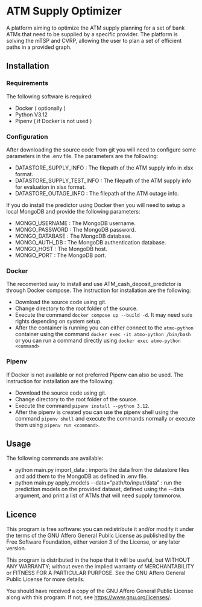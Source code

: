 # ATM Supply Optimizer
A platform aiming to optimize the ATM supply planning for a set of bank ATMs that need to be supplied by a specific provider. The platform is solving the mTSP and CVRP, allowing the user to plan a set of efficient paths in a provided graph.

## Installation

### Requirements

The following software is required:

* Docker ( optionally )
* Python V3.12
* Pipenv ( if Docker is not used )

### Configuration 

After downloading the source code from git you will need to configure some parameters in the .env file.
The parameters are the following:

* DATASTORE_SUPPLY_INFO : The filepath of the ATM supply info in xlsx format.
* DATASTORE_SUPPLY_TEST_INFO : The filepath of the ATM supply info for evaluation in xlsx format.
* DATASTORE_OUTAGE_INFO : The filepath of the ATM outage info.

If you do install the predictor using Docker then you will need to setup a local MongoDB and provide the following parameters:

* MONGO_USERNAME : The MongoDB username.
* MONGO_PASSWORD : The MongoDB password.
* MONGO_DATABASE : The MongoDB database.
* MONGO_AUTH_DB : The MongoDB authentication database.
* MONGO_HOST : The MongoDB host.
* MONGO_PORT : The MongoDB port.

### Docker
The recomented way to install and use ATM_cash_deposit_predictor is through Docker compose. The instruction for installation are the following:

* Download the source code using git.
* Change directory to the root folder of the source.
* Execute the command `docker compose up --build -d`. It may need `sudo` rights depending on system setup.
* After the container is running you can either connect to the `atmo-python` container using the command `docker exec -it atmo-python /bin/bash` or you can run a command directly using `docker exec atmo-python <command>`

### Pipenv
If Docker is not available or not preferred Pipenv can also be used. The instruction for installation are the following:

* Download the source code using git.
* Change directory to the root folder of the source.
* Execute the command `pipenv install --python 3.12`.
* After the pipenv is created you can use the pipenv shell using the command `pipenv shell` and execute the commands normally or execute them using `pipenv run <command>`.

## Usage

The following commands are available:
* python main.py import_data : imports the data from the datastore files and add them to the MongoDB as defined in .env file.
* python main.py apply_models --data=”path/to/input/data” : run the prediction models on the provided dataset, defined using the --data argument, and print a list of ATMs that will need supply tommorow.



## Licence

This program is free software: you can redistribute it and/or modify
it under the terms of the GNU Affero General Public License as published by
the Free Software Foundation, either version 3 of the License, or
any later version.

This program is distributed in the hope that it will be useful,
but WITHOUT ANY WARRANTY; without even the implied warranty of
MERCHANTABILITY or FITNESS FOR A PARTICULAR PURPOSE. See the
GNU Affero General Public License for more details.

You should have received a copy of the GNU Affero General Public License
along with this program.  If not, see <https://www.gnu.org/licenses/>.